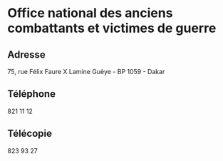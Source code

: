 # Office national des anciens combattants et victimes de guerre

**Adresse**
-----------

75, rue Félix Faure X Lamine Guèye - BP 1059 - Dakar

**Téléphone**
-------------

821 11 12

**Télécopie**
-------------

823 93 27